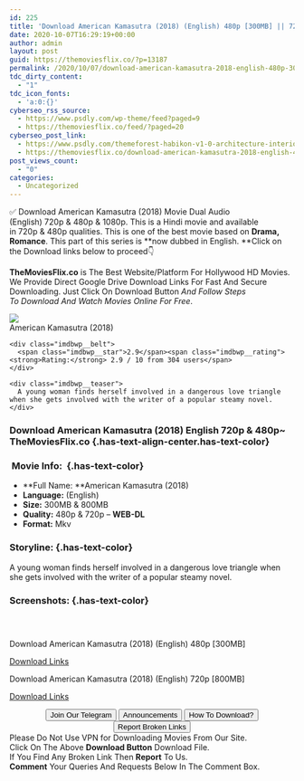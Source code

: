 ```yaml
---
id: 225
title: 'Download American Kamasutra (2018) (English) 480p [300MB] || 720p [800MB]'
date: 2020-10-07T16:29:19+00:00
author: admin
layout: post
guid: https://themoviesflix.co/?p=13187
permalink: /2020/10/07/download-american-kamasutra-2018-english-480p-300mb-720p-800mb/
tdc_dirty_content:
  - "1"
tdc_icon_fonts:
  - 'a:0:{}'
cyberseo_rss_source:
  - https://www.psdly.com/wp-theme/feed?paged=9
  - https://themoviesflix.co/feed/?paged=20
cyberseo_post_link:
  - https://www.psdly.com/themeforest-habikon-v1-0-architecture-interior-drupal-8-8-theme-26140493
  - https://themoviesflix.co/download-american-kamasutra-2018-english-480p-720p/
post_views_count:
  - "0"
categories:
  - Uncategorized
---
```

✅ Download American Kamasutra (2018)&nbsp;Movie&nbsp;Dual Audio (English)&nbsp;720p&nbsp;&&nbsp;480p&nbsp;& 1080p. This is a Hindi movie and available in&nbsp;720p&nbsp;&&nbsp;480p&nbsp;qualities. This is one of the best movie based on&nbsp;**Drama, Romance**. This part of this series is&nbsp;**now dubbed in&nbsp;English.&nbsp;**Click on the Download links below to proceed👇

**TheMoviesFlix.co**&nbsp;is The Best Website/Platform For Hollywood HD Movies. We Provide Direct Google Drive Download Links For Fast And Secure Downloading. Just Click On Download Button&nbsp;_And Follow Steps To&nbsp;Download And Watch Movies Online For Free_.

<div class="imdbwp imdbwp--movie dark">
  <div class="imdbwp__thumb">
    <a class="imdbwp__link" target="_blank" title="American Kamasutra" href="https://www.imdb.com/title/tt9459550/" rel="nofollow noopener noreferrer"><img class="imdbwp__img" src="https://m.media-amazon.com/images/M/MV5BZDg0N2NlOTktNmQ3Mi00NjM5LTk4MWMtMjM0ZTk4NDlmZTA1XkEyXkFqcGdeQXVyMjM2OTAxNg@@._V1_SX300.jpg" /></a>
  </div>
  
  <div class="imdbwp__content">
    <div class="imdbwp__header">
      <span class="imdbwp__title">American Kamasutra</span> (2018)
    </div>
    
    <div class="imdbwp__belt">
      <span class="imdbwp__star">2.9</span><span class="imdbwp__rating"><strong>Rating:</strong> 2.9 / 10 from 304 users</span>
    </div>
    
    <div class="imdbwp__teaser">
      A young woman finds herself involved in a dangerous love triangle when she gets involved with the writer of a popular steamy novel.
    </div>
  </div>
</div>

### Download American Kamasutra (2018) English 720p & 480p~ TheMoviesFlix.co {.has-text-align-center.has-text-color}

### &nbsp;Movie Info:&nbsp; {.has-text-color}

  * **Full Name:&nbsp;**American Kamasutra (2018)
  * **Language:**&nbsp;(English)
  * **Size:**&nbsp;300MB & 800MB
  * **Quality:**&nbsp;480p & 720p –&nbsp;**WEB-DL**
  * **Format:**&nbsp;Mkv

### Storyline: {.has-text-color}

A young woman finds herself involved in a dangerous love triangle when she gets involved with the writer of a popular steamy novel.

### Screenshots: {.has-text-color}

<div class="wp-block-image">
  <figure class="aligncenter"><img src="https://imagecurl.com/images/31809665322750939849.png" alt /></figure>
</div>

<div class="wp-block-image">
  <figure class="aligncenter"><img src="https://imagecurl.com/images/38746752418266793698.png" alt /></figure>
</div>

<div class="wp-block-image">
  <figure class="aligncenter"><img src="https://imagecurl.com/images/34594693757385418089.png" alt /></figure>
</div>

<p class="has-text-align-center has-text-color has-medium-font-size">
  Download American Kamasutra (2018) (English) 480p [300MB]
</p>

<span class="mb-center maxbutton-3-center"><span class="maxbutton-3-container mb-container"><a class="maxbutton-3 maxbutton maxbutton-post-button" target="_blank" rel="nofollow noopener noreferrer" href="https://coinquint.com/a12762/"><span class="mb-text">Download Links</span></a></span></span>

<p class="has-text-align-center has-text-color has-medium-font-size">
  Download American Kamasutra (2018) (English) 720p [800MB]
</p>

<span class="mb-center maxbutton-3-center"><span class="maxbutton-3-container mb-container"><a class="maxbutton-3 maxbutton maxbutton-post-button" target="_blank" rel="nofollow noopener noreferrer" href="https://coinquint.com/a12764/"><span class="mb-text">Download Links</span></a></span></span>

<center>
</center>

<center>
  <a href="https://t.me/themoviesflixcom" target="_blank" data-wpel-link="external" rel="nofollow external noopener noreferrer"><button class="button button5">Join Our Telegram</button></a> <a href="https://themoviesflix.co/download-american-kamasutra-2018-english-480p-720p/#" target="_blank" data-wpel-link="external" rel="nofollow external noopener noreferrer"><button class="button button5">Announcements</button></a> <a href="https://themoviesflix.com/how-to-download/" target="_blank" data-wpel-link="external" rel="nofollow external noopener noreferrer"><button class="button button5">How To Download?</button></a> <a href="https://themoviesflix.co/download-american-kamasutra-2018-english-480p-720p/#" target="_blank" data-wpel-link="external" rel="nofollow external noopener noreferrer"><button class="button button5">Report Broken Links</button></a>
</center>

<div class="alert alert-danger">
  Please Do Not Use VPN for Downloading Movies From Our Site.
</div>

<div class="alert alert-success">
  Click On The Above <strong>Download Button</strong> Download File.
</div>

<div class="alert alert-warning">
  If You Find Any Broken Link Then <strong>Report</strong> To Us.
</div>

<div class="alert alert-info">
  <strong>Comment</strong> Your Queries And Requests Below In The Comment Box.
</div>